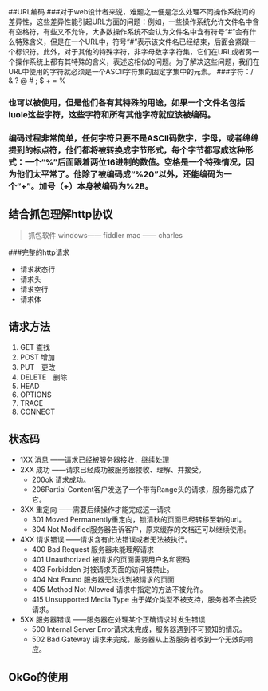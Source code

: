 ##URL编码
###对于web设计者来说，难题之一便是怎么处理不同操作系统间的差异性，这些差异性能引起URL方面的问题：例如，一些操作系统允许文件名中含有空格符，有些又不允许，大多数操作系统不会认为文件名中含有符号“#”会有什么特殊含义，但是在一个URL中，符号“#”表示该文件名已经结束，后面会紧跟一个标识符。此外，对于其他的特殊字符，非字母数字字符集，它们在URL或者另一个操作系统上都有其特殊的含义，表述这相似的问题。为了解决这些问题，我们在URL中使用的字符就必须是一个ASCII字符集的固定字集中的元素。
###字符：/ & ? @ # ; $ + = %
### 也可以被使用，但是他们各有其特殊的用途，如果一个文件名包括iuole这些字符，这些字符和所有其他字符就应该被编码。
### 编码过程非常简单，任何字符只要不是ASCII码数字，字母，或者绵绵提到的标点符，他们都将被转换成字节形式，每个字节都写成这种形式：一个“%”后面跟着两位16进制的数值。空格是一个特殊情况，因为他们太平常了。他除了被编码成“%20”以外，还能编码为一个“+”。加号（+）本身被编码为%2B。

## 结合抓包理解http协议
> 抓包软件
> windows—— fiddler
> mac —— charles

###完整的http请求
- 请求状态行
- 请求头
- 请求空行
- 请求体
## 请求方法
1. GET  查找
2. POST 增加
3. PUT　更改
4. DELETE　删除
5. HEAD
6. OPTIONS
7. TRACE
8. CONNECT

## 状态码
- 1XX 消息 ——请求已经被服务器接收，继续处理
- 2XX 成功 ——请求已经成功被服务器接收、理解、并接受。
    - 200ok 请求成功。
    - 206Partial Content客户发送了一个带有Range头的请求，服务器完成了它。
- 3XX 重定向 ——需要后续操作才能完成这一请求
   - 301 Moved Permanently重定向，锁清秋的页面已经转移至新的url。
   - 304 Not Modified服务器告诉客户，原来缓存的文档还可以继续使用。
- 4XX 请求错误 ——请求含有此法错误或者无法被执行。
   - 400 Bad Request 服务器未能理解请求
   - 401 Unauthorized 被请求的页面需要用户名和密码
   - 403 Forbidden 对被请求页面的访问被禁止。
   - 404 Not Found 服务器无法找到被请求的页面
   - 405 Method Not Allowed 请求中指定的方法不被允许。
   - 415 Unsupported Media Type 由于媒介类型不被支持，服务器不会接受请求。
- 5XX 服务器错误 ——服务器在处理某个正确请求时发生错误
   - 500 Internal Server Error请求未完成，服务器遇到不可预知的情况。
   - 502 Bad Gateway 请求未完成，服务器从上游服务器收到一个无效的响应。 

## OkGo的使用
 